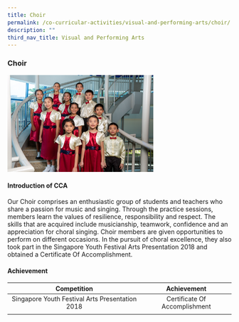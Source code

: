 ```yaml
---
title: Choir
permalink: /co-curricular-activities/visual-and-performing-arts/choir/
description: ""
third_nav_title: Visual and Performing Arts
---
```

### **Choir**
<img src="/images/vpa6.jpg" style="width:65%">

#### **Introduction of CCA**
Our Choir comprises an enthusiastic group of students and teachers who share a passion for music and singing. Through the practice sessions, members learn the values of resilience, responsibility and respect. The skills that are acquired include musicianship, teamwork, confidence and an appreciation for choral singing. Choir members are given opportunities to perform on different occasions. In the pursuit of choral excellence, they also took part in the Singapore Youth Festival Arts Presentation 2018 and obtained a Certificate Of Accomplishment.

#### **Achievement**

| Competition | Achievement |
|:---:|:---:|
| Singapore Youth Festival Arts Presentation 2018 | Certificate Of Accomplishment |
|  |  |